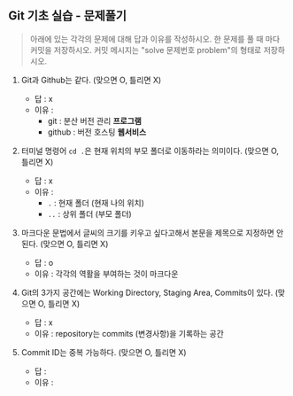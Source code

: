 ## Git 기초 실습 - 문제풀기

> 아래에 있는 각각의 문제에 대해 답과 이유를 작성하시오.
> 한 문제를 풀 때 마다 커밋을 저장하시오. 커밋 메시지는 "solve 문제번호 problem"의 형태로 저장하시오.



1. Git과 Github는 같다. (맞으면 O, 틀리면 X)

   - 답 : x
   - 이유 :   
     -  git : 분산 버전 관리 **프로그램**
     -  github : 버전 호스팅 **웹서비스**

   

2. 터미널 명령어 `cd .`은 현재 위치의 부모 폴더로 이동하라는 의미이다. (맞으면 O, 틀리면 X)

   - 답 : x
   - 이유 :
     - `.` : 현재 폴더 (현재 나의 위치)
     - `..` : 상위 폴더 (부모 폴더) 



3. 마크다운 문법에서 글씨의 크기를 키우고 싶다고해서 본문을 제목으로 지정하면 안된다. (맞으면 O, 틀리면 X)
   - 답 : o
   - 이유 : 각각의 역활을 부여하는 것이 마크다운



4. Git의 3가지 공간에는 Working Directory, Staging Area, Commits이 있다. (맞으면 O, 틀리면 X)
   - 답 : x
   - 이유 : repository는 commits (변경사항)을 기록하는 공간



5. Commit ID는 중복 가능하다. (맞으면 O, 틀리면 X)
   - 답 :
   - 이유 :